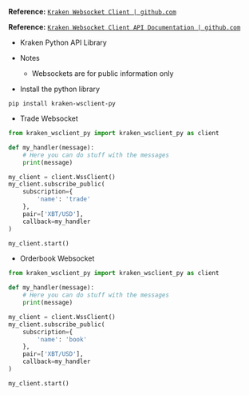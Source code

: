 

**Reference:** <a href="https://github.com/krakenfx/kraken-wsclient-py" target="_blank">`Kraken Websocket Client | github.com`</a>

**Reference:** <a href="https://www.kraken.com/features/websocket-api" target="_blank">`Kraken Websocket Client API Documentation | github.com`</a>

- Kraken Python API Library

- Notes
    + Websockets are for public information only


- Install the python library

```shell
pip install kraken-wsclient-py
```

- Trade Websocket

```python
from kraken_wsclient_py import kraken_wsclient_py as client

def my_handler(message):
    # Here you can do stuff with the messages
    print(message)

my_client = client.WssClient()
my_client.subscribe_public(
    subscription={
        'name': 'trade'
    },
    pair=['XBT/USD'],
    callback=my_handler
)

my_client.start()
```

- Orderbook Websocket

```python
from kraken_wsclient_py import kraken_wsclient_py as client

def my_handler(message):
    # Here you can do stuff with the messages
    print(message)

my_client = client.WssClient()
my_client.subscribe_public(
    subscription={
        'name': 'book'
    },
    pair=['XBT/USD'],
    callback=my_handler
)

my_client.start()
```

